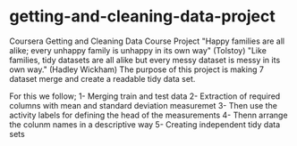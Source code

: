 # getting-and-cleaning-data-project
Coursera Getting and Cleaning Data Course Project
"Happy families are all alike; every
unhappy family is unhappy in its own
way" (Tolstoy)
"Like families, tidy datasets are all alike but every messy dataset is messy in its own way." (Hadley Wickham)
The purpose of this project is making 7 dataset merge and create a readable tidy data set.

For this we follow;
  1- Merging train and test data
  2- Extraction of required columns with mean and standard deviation measuremet
  3- Then use the activity labels for defining the head of the measurements
  4- Thenn arrange the colunm names in a descriptive way
  5- Creating independent tidy data sets
